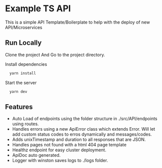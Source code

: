<!-- @format -->

# Example TS API

This is a simple API Template/Boilerplate to help with the deploy of new
API/Microservices

## Run Locally

Clone the project And Go to the project directory.

Install dependencies

```bash
  yarn install
```

Start the server

```bash
  yarn dev
```

## Features

- Auto Load of endpoints using the folder structure in ./src/API/endpoints
    using routes.
- Handles errors using a new ApiError class which extends Error. Will let add
    custom status codes to erros dynamically and messages/codes.
- Adds unixTimestamp and duration to all responses that are JSON.
- Handles pages not found with a html 404 page template
- Healthz endpoint for easy cluster deployment.
- ApiDoc auto generated.
- Logger with winston saves logs to ./logs folder.
